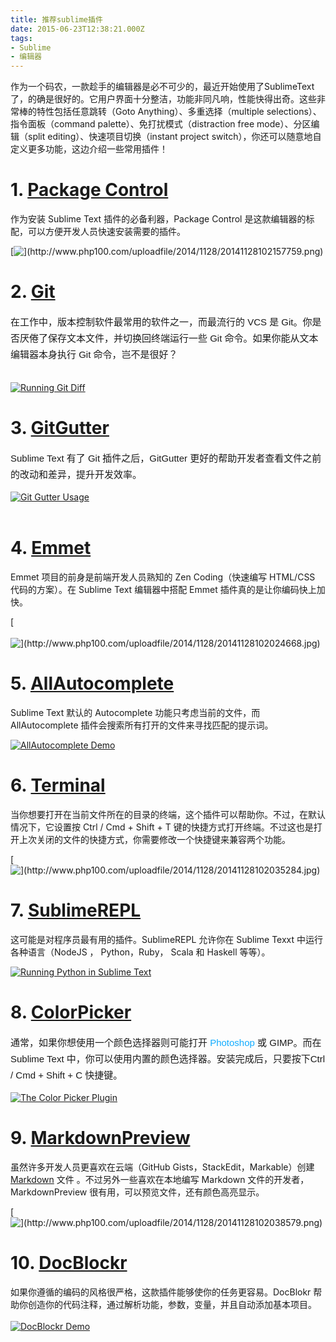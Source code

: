 ```yaml
---
title: 推荐sublime插件
date: 2015-06-23T12:38:21.000Z
tags:
- Sublime
- 编辑器
---
```


 作为一个码农，一款趁手的编辑器是必不可少的，最近开始使用了SublimeText了，的确是很好的。它用户界面十分整洁，功能非同凡响，性能快得出奇。这些非常棒的特性包括任意跳转（Goto Anything）、多重选择（multiple selections）、指令面板（command palette）、免打扰模式（distraction free mode）、分区编辑（split editing）、快速项目切换（instant project switch），你还可以随意地自定义更多功能，这边介绍一些常用插件！

# 1. [Package Control](https://sublime.wbond.net/installation)


作为安装 Sublime Text 插件的必备利器，Package Control 是这款编辑器的标配，可以方便开发人员快速安装需要的插件。

[![\](http://www.php100.com/uploadfile/2014/1128/20141128102157759.png)](https://sublime.wbond.net/installation)


<!-- more -->

# 2. [Git](https://github.com/kemayo/sublime-text-git)

<div dir="ltr" style="padding: 0px; margin: 0px; font-family: 微软雅黑, Arial, sans-serif; font-size: 15px; line-height: 26px; white-space: normal; widows: 1;">
    在工作中，版本控制软件最常用的软件之一，而最流行的 VCS 是 Git。你是否厌倦了保存文本文件，并切换回终端运行一些 Git 命令。如果你能从文本编辑器本身执行 Git 命令，岂不是很好？
</div>

[<br>
![Running Git Diff](http://www.php100.com/uploadfile/2014/1128/20141128102015607.png)](https://github.com/kemayo/sublime-text-git)



# 3. [GitGutter](https://github.com/jisaacks/GitGutter)

<div dir="ltr" style="padding: 0px; margin: 0px; font-family: 微软雅黑, Arial, sans-serif; font-size: 15px; line-height: 26px; white-space: normal; widows: 1;">
    Sublime Text 有了 Git 插件之后，GitGutter 更好的帮助开发者查看文件之前的改动和差异，提升开发效率。
</div>

[![Git Gutter Usage](http://www.php100.com/uploadfile/2014/1128/20141128102022834.png)](https://github.com/jisaacks/GitGutter)<br>
<br>

# 4. [Emmet](http://emmet.io/)

Emmet 项目的前身是前端开发人员熟知的 Zen Coding（快速编写 HTML/CSS 代码的方案）。在 Sublime Text 编辑器中搭配 Emmet 插件真的是让你编码快上加快。

[<br>
<br>
![\](http://www.php100.com/uploadfile/2014/1128/20141128102024668.jpg)](http://emmet.io/)



# 5. [AllAutocomplete](https://github.com/alienhard/SublimeAllAutocomplete)

Sublime Text 默认的 Autocomplete 功能只考虑当前的文件，而 AllAutocomplete 插件会搜索所有打开的文件来寻找匹配的提示词。

[![AllAutocomplete Demo](http://www.php100.com/uploadfile/2014/1128/20141128102034540.png)](https://github.com/alienhard/SublimeAllAutocomplete)<br>

# 6. [Terminal](https://github.com/wbond/sublime_terminal)

当你想要打开在当前文件所在的目录的终端，这个插件可以帮助你。不过，在默认情况下，它设置按 Ctrl / Cmd + Shift + T 键的快捷方式打开终端。不过这也是打开上次关闭的文件的快捷方式，你需要修改一个快捷键来兼容两个功能。

[<br>
![\](http://www.php100.com/uploadfile/2014/1128/20141128102035284.jpg)](https://github.com/wbond/sublime_terminal)



# 7. [SublimeREPL](https://github.com/wuub/SublimeREPL)

这可能是对程序员最有用的插件。SublimeREPL 允许你在 Sublime Texxt 中运行各种语言（NodeJS ， Python，Ruby， Scala 和 Haskell 等等）。

[![Running Python in Sublime Text](http://www.php100.com/uploadfile/2014/1128/20141128102035784.png)](https://github.com/wuub/SublimeREPL)<br>

# 8. [ColorPicker](http://weslly.github.io/ColorPicker/)

<div dir="ltr" style="padding: 0px; margin: 0px; font-family: 微软雅黑, Arial, sans-serif; font-size: 15px; line-height: 26px; white-space: normal; widows: 1;">
    通常，如果你想使用一个颜色选择器则可能打开&nbsp;<a href="http://www.yyyweb.com/front" target="_blank" style="color: rgb(17, 172, 255); text-decoration: none;">Photoshop</a>&nbsp;或 GIMP。而在 Sublime Text 中，你可以使用内置的颜色选择器。安装完成后，只要按下Ctrl / Cmd + Shift + C 快捷键。
</div>

[![The Color Picker Plugin](http://www.php100.com/uploadfile/2014/1128/20141128102037982.png)](http://weslly.github.io/ColorPicker/)<br>

# 9. [MarkdownPreview](https://github.com/revolunet/sublimetext-markdown-preview)

虽然许多开发人员更喜欢在云端（GitHub Gists，StackEdit，Markable）创建 [Markdown](http://www.yyyweb.com/front) 文件 。不过另外一些喜欢在本地编写 Markdown 文件的开发者， MarkdownPreview 很有用，可以预览文件，还有颜色高亮显示。

[![\](http://www.php100.com/uploadfile/2014/1128/20141128102038579.png)](https://github.com/revolunet/sublimetext-markdown-preview)<br>

# 10. [DocBlockr](https://github.com/spadgos/sublime-jsdocs)

如果你遵循的编码的风格很严格，这款插件能够使你的任务更容易。DocBlokr 帮助你创造你的代码注释，通过解析功能，参数，变量，并且自动添加基本项目。[<br>
<br>
![DocBlockr Demo](http://www.php100.com/uploadfile/2014/1128/20141128102038259.png)](https://github.com/spadgos/sublime-jsdocs)<br>
<br>
<br>

<br>
